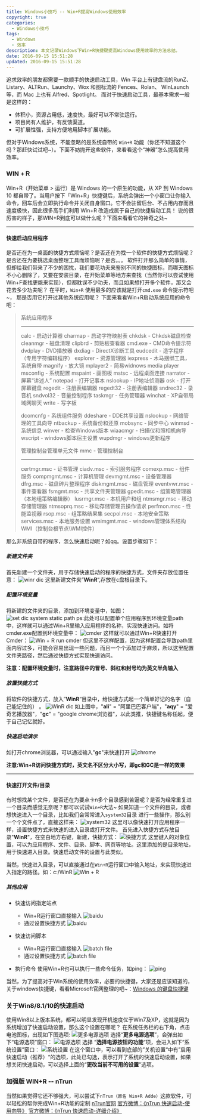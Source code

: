 ```yaml
---
title: Windows小技巧 -- Win+R提高Windows使用效率
copyright: true
categories:
  - Windows小技巧
tags:
  - Windows
  - 效率
description: 本文记录Windows下Win+R快捷键提高Windows使用效率的方法总结。
date: 2016-09-15 15:51:28
updated: 2016-09-15 15:51:28
---
```


追求效率的朋友都需要一款顺手的快速启动工具，Win 平台上有键盘流的RunZ、Listary、ALTRun、Launchy、Wox 和图标流的 Fences、Rolan、 WinLaunch 等，而 Mac 上也有 Alfred、Spotlight。
而对于快速启动工具，最基本需求一般是这样的：
 
 - 体积小，资源占用低，速度快，最好可以不常驻运行。
 - 项目尚有人维护，有反馈渠道。
 - 可扩展性强，支持方便地用脚本扩展功能。

但对于Windows系统，不能忽略的是系统自带的 `Win+R` 功能（你还不知道这个吗？那赶快试试吧~）。下面不妨抛开这些软件，来看看这个“神器”怎么提高使用效率。

### **WIN +Ｒ**
Win+R（开始菜单 > 运行）是 Windows 的一个原生的功能，从 XP 到 Windows 10 都自带了。当用户按下「Win+R」快捷键后，系统会弹出一个小窗口让你输入命令，回车后会立即执行命令并关闭自身窗口。它不会驻留后台、不占用内存而且速度极快，因此很多高手们利用 Win+R 改造成属于自己的快捷启动工具！
说的很厉害的样子，那WIN+R到底可以做什么呢？下面来看看它的神奇之处~


----------


#### **快速启动应用程序**
是否还在为一桌面的快捷方式烦恼呢？是否还在为找一个软件的快捷方式烦恼呢？是否还在为要挑选桌面整理工具而烦恼呢？是否。。。
软件打开那么简单的事情，但却给我们带来了不少的困扰，我们要花功夫来鉴别不同的快捷图标，而哪天图标不小心删除了，又要在安装目录，在开始菜单等地方来查找（当然你可以尝试使用Win+F查找更能来实现），但都耽误不少功夫，而且如果想打开多个软件，那又会花去多少功夫呢？
在平时，`Win+R` 使用最多的应该就是打开`cmd.exe` 命令提示符吧~， 那是否用它打开过其他系统应用呢？
下面来看看Win+R启动系统应用的命令吧：
 

> 系统应用程序
> ---- ------ ----- -------- 
> calc - 启动计算器 
> charmap - 启动字符映射表 
> chkdsk - Chkdsk磁盘检查 
> cleanmgr - 磁盘清理 
> clipbrd - 剪贴板查看器 
> cmd.exe - CMD命令提示符 
> dvdplay - DVD播放器 
> dxdiag - DirectX诊断工具 
> eudcedit - 造字程序（专用字符编辑程序） 
> explorer - 资源管理器 
> iexpress - 木马捆绑工具，系统自带 
> magnify - 放大镜 
> mplayer2 - 简易widnows media
> player msconfig - 系统配置 
> mspaint - 画图板 
> mstsc - 远程桌面连接 
> narrator - 屏幕“讲述人”
> notepad - 打开记事本 
> nslookup - IP地址侦测器 
> osk - 打开屏幕键盘 
> regedit - 注册表编辑器
> regedt32 - 注册表编辑器 
> sndrec32 - 录音机 
> sndvol32 - 音量控制程序 
> taskmgr - 任务管理器
> winchat - XP自带局域网聊天 
> write - 写字板
> 
> dcomcnfg - 系统组件服务 
> ddeshare - DDE共享设置 
> nslookup - 网络管理的工具向导 
> ntbackup - 系统备份和还原 
> mobsync - 同步中心 
> winmsd - 系统信息 
> winver - 检查Windows版本 
> wiaacmgr - 扫描仪和照相机向导 
> wscript - windows脚本宿主设置 
> wupdmgr - windows更新程序
> 
> 管理控制台管理单元文件 
> mmc - 管理控制台
> ------- ------- ------ ----------- 
> certmgr.msc - 证书管理 
> ciadv.msc - 索引服务程序 
> comexp.msc - 组件服务 
> compmgmt.msc - 计算机管理 
> devmgmt.msc - 设备管理器 
> dfrg.msc - 磁盘碎片整理程序 
> diskmgmt.msc - 磁盘管理 
> eventvwr.msc - 事件查看器 
> fsmgmt.msc - 共享文件夹管理器 
> gpedit.msc - 组策略管理器（本地组策略编辑器） 
> lusrmgr.msc - 本机用户和组
> ntmsmgr.msc - 移动存储管理器 
> ntmsoprq.msc - 移动存储管理员操作请求 
> perfmon.msc - 性能监视器
> rsop.msc - 组策略结果集 
> secpol.msc - 本地安全策略 
> services.msc - 本地服务设置
> wmimgmt.msc - windows管理体系结构WMI（控制台根节点\WMI控件）

那么非系统自带的程序，怎么快速启动呢？如qq。设置步骤如下：
##### **新建文件夹**
首先新建一个文件夹，用于存储快速启动的程序的快捷方式，文件夹存放位置任意：
![winr dic][1]
这里新建文件夹”**WinR**“,存放在c盘根目录下。
##### **配置环境变量**
将新建的文件夹的目录，添加到环境变量中，如图：
![set dic system static path][2]
ps:此处可以配置单个应用程序到环境变量path中，这样就可以通过Win+R里输入应用程序的名称，实现快速访问。如将cmder.exe配置到环境变量中：
![cmder][3]
这样就可以通过Win+R快速打开Cmder：
![Win + R run cmder][4]
但这里不这样配置，因为这样配置会导致path里面内容过多，可能会容易出现一些问题，而且一个个添加过于麻烦，所以这里配置文件夹路径，然后通过快捷方式实现快速访问。

**注意：配置环境变量时，注意路径中的冒号、斜杠和封号均为英文半角输入**

##### **放置快捷方式**
将软件的快捷方式，放入”**WinR**“目录中，给快捷方式起一个简单好记的名字（自己能记住的） 。
![WinR dic][5]
如上图中，"**ali**" = "阿里巴巴客户端"，"**aqy**" = "爱奇艺播放器"，"**gc**" = "google chrome浏览器"，以此类推，快捷键名称任起，便于自己记忆就好。

##### **快速启动演示**
如打开chrome浏览器，可以通过输入"**gc**"来快速打开
![chrome][6]

**注意:Win+R访问快捷方式时，英文名不区分大小写，即gc和GC是一样的效果**

----------

#### **快速打开文件/目录**
有时想找某个文件，是否还在为要点卡n多个目录感到苦逼呢？是否为经常重复进一个目录而感觉无奈呢？那可以试试`Win+R`大法~
如果知道一个文件的目录，或者想快速进入一个目录，比如我们会常常进入`system32`目录
进行一些操作，那么别一个个文件点了，直接这样来：
![system32][7]
这里可以像快速打开应用程序一样，设置快捷方式来快速的进入目录或打开文件。
首先进入快捷方式存放目录"**WinR**"，在空白地方右键，新建，快捷方式：
![快捷方式][8]
这里键入的对象位置，可以为应用程序、文件、目录、脚本、网页等地址。这里添加的是目录地址，用于快速进入目录。快速启动文件的设置与此类似。

当然，快速进入目录，可以直接通过在`Win+R`运行窗口中输入地址，来实现快速进入指定的路径。如：c:/WinR
![Win + R][9]


##### **其他应用**
- 快速访问指定站点
  - Win+R运行窗口直接输入
 ![baidu][10]
  - 通过设置快捷方式
![baidu][11]
	
- 快速访问脚本
  - Win+R运行窗口直接输入
![batch file][12]  
  - 通过设置快捷方式
![batch file][13]
 
 - 执行命令
使用Win+R也可以执行一些命令任务，如ping：
![ping][14]

当然，为了提高对于Win系统的使用效率，必要的快捷键，大家还是应该知道的，关于windows快捷键，看看Microsoft官网整理的吧~：[Windows 的键盘快捷键][15]

### **关于Win8/8.1/10的快速启动**
使用Win8以上版本系统，都可以明显发现开机速度优于Win7及XP，这就是因为系统增加了快速启动设置，那么这个设置在哪呢？
在系统任务栏的右下角，点击电池图标，出现如下图选项:
![更多电源选项][16]
选择“**更多电源选项**”，会弹出如下“电源选项”窗口：
![电源选项][17]
选择 ”**选择电源按钮的功能**“项，会进入如下“系统设置”窗口：
![系统设置][18]
在这个窗口中，可以看到底部的”关机设置“中有”启用快速启动（推荐）“的选项，此处已勾选，表示打开了系统的快速启动设置，如果想关闭快速启动，可以选择上面的“**更改当前不可用的设置**"选项。

### **加强版 WIN+R -- nTrun**
当然如果觉得它还不够强大，可以尝试下`nTrun（原名 Win+R Adde）`这款软件，可以轻松的帮你完成Win+R功能的定制
[nTrun官网][19]
[官方微博：《nTrun 快速启动-使用向导》][20]
[官方微博：《nTrun 快速启动-详细介绍》][21]


  [1]: http://7xowma.com1.z0.glb.clouddn.com/winr%20dic.png "winr dic.png"
  [2]: http://7xowma.com1.z0.glb.clouddn.com/path.png "path.png"
  [3]: http://7xowma.com1.z0.glb.clouddn.com/cmder.png "cmder.png"
  [4]: http://7xowma.com1.z0.glb.clouddn.com/cmder2.png "cmder2.png"
  [5]: http://7xowma.com1.z0.glb.clouddn.com/winr2.png "winr2.png"
  [6]: http://7xowma.com1.z0.glb.clouddn.com/gc.png "gc.png"
  [7]: http://7xowma.com1.z0.glb.clouddn.com/system32.png "system32.png"
  [8]: http://7xowma.com1.z0.glb.clouddn.com/kjfs.png "kjfs.png"
  [9]: http://7xowma.com1.z0.glb.clouddn.com/winr3.png "winr3.png"
  [10]: http://7xowma.com1.z0.glb.clouddn.com/winr4.png "winr4.png"
  [11]: http://7xowma.com1.z0.glb.clouddn.com/url.png "url.png"
  [12]: http://7xowma.com1.z0.glb.clouddn.com/winr5.png "winr5.png"
  [13]: http://7xowma.com1.z0.glb.clouddn.com/batch%20file.png "batch file.png"
  [14]: http://7xowma.com1.z0.glb.clouddn.com/ping.png "ping.png"
  [15]: https://support.microsoft.com/zh-cn/kb/126449
  [16]: http://7xowma.com1.z0.glb.clouddn.com/dianyuanxuanx.png "dianyuanxuanx.png"
  [17]: http://7xowma.com1.z0.glb.clouddn.com/dianyuananniu.png "dianyuananniu.png"
  [18]: http://7xowma.com1.z0.glb.clouddn.com/xitongshezhi.png "xitongshezhi.png"
  [19]: https://www.ntrun.com
  [20]: http://weibo.com/p/1001603959933623225958
  [21]: http://weibo.com/p/1001603891377686599332









